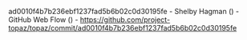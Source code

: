 ad0010f4b7b236ebf1237fad5b6b02c0d30195fe - Shelby Hagman () - GitHub Web Flow () - https://github.com/project-topaz/topaz/commit/ad0010f4b7b236ebf1237fad5b6b02c0d30195fe
